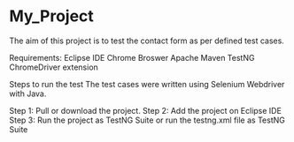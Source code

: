 # My_Project
The aim of this project is to test the contact form as per defined test cases.

Requirements:
Eclipse IDE 
Chrome Broswer
Apache Maven
TestNG
ChromeDriver extension

Steps to run the test
The test cases were written using Selenium Webdriver with Java.

Step 1: Pull or download the project.
Step 2: Add the project on Eclipse IDE 
Step 3: Run the project as TestNG Suite or run the testng.xml file as TestNG Suite 
